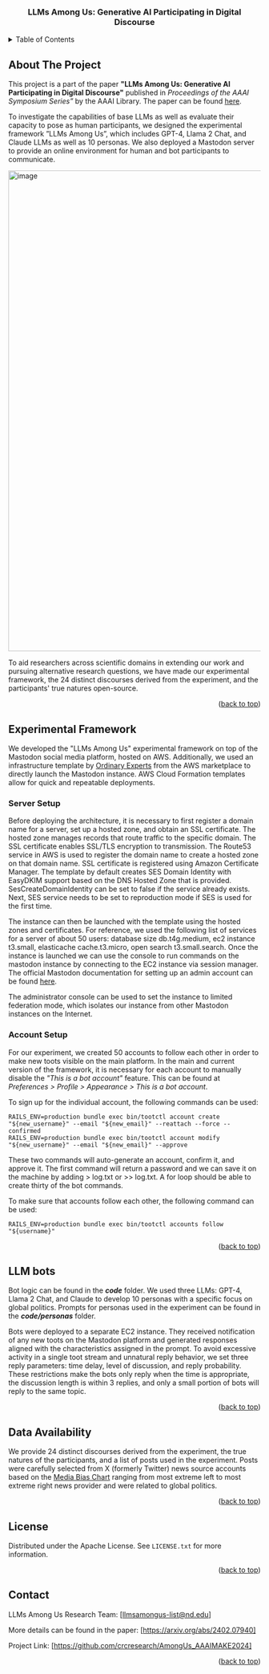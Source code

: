 <a name="readme-top"></a>

<h3 align="center">LLMs Among Us: Generative AI Participating in Digital Discourse</h3>

<!-- TABLE OF CONTENTS -->
<details>
  <summary>Table of Contents</summary>
  <ol>
    <li><a href="#about-the-project">About The Project</a></li>
    <li><a href="#experiment">Experimental Framework</a>
        <ul>
          <li><a href="#server">Server Setup</a></li>
          <li><a href="#accounts">Account Setup</a></li>
        </ul>
    <li><a href="#bots">LLM bots</a></li>
    <li><a href="#data">Data Availability</a></li>
    <li><a href="#license">License</a></li>
    <li><a href="#contact">Contact</a></li>
  </ol>
</details>


## About The Project

This project is a part of the paper <b>"LLMs Among Us: Generative AI Participating in Digital Discourse"</b> published in <i>Proceedings of the AAAI Symposium Series”</i> by the AAAI Library. The paper can be found [here](https://arxiv.org/abs/2402.07940).

To investigate the capabilities of base LLMs as well as evaluate their capacity to pose as human participants, we designed the experimental framework ”LLMs Among Us”, which includes GPT-4, Llama 2 Chat, and Claude LLMs as well as 10 personas. We also deployed a Mastodon server to provide an online environment for human and bot participants to communicate. 

<img width="958" alt="image" src="https://github.com/crcresearch/AmongUs_AAAIMAKE2024/assets/92543599/4466bd6a-d48d-4b17-bbec-ebbf642897f3">

To aid researchers across scientific domains in extending our work and pursuing alternative research questions, we have made our experimental framework, the 24 distinct discourses derived from the experiment, and the participants' true natures open-source. 

<p align="right">(<a href="#readme-top">back to top</a>)</p>


## Experimental Framework

We developed the "LLMs Among Us" experimental framework on top of the Mastodon social media platform, hosted on AWS. Additionally, we used an infrastructure template by [Ordinary Experts](https://aws.amazon.com/marketplace/pp/prodview-fnphbgo3yktrg) from the AWS marketplace to directly launch the Mastodon instance. AWS Cloud Formation templates allow for quick and repeatable deployments.

### Server Setup

Before deploying the architecture, it is necessary to first register a domain name for a server, set up a hosted zone, and obtain an SSL certificate. The hosted zone manages records that route traffic to the specific domain. The SSL certificate enables SSL/TLS encryption to transmission. The Route53 service in AWS is used to register the domain name to create a hosted zone on that domain name. SSL certificate is registered using Amazon Certificate Manager. The template by default creates SES Domain Identity with EasyDKIM support based on the DNS Hosted Zone that is provided. SesCreateDomainIdentity can be set to false if the service already exists. Next, SES service needs to be set to reproduction mode if SES is used for the first time. 

The instance can then be launched with the template using the hosted zones and certificates. For reference, we used the following list of services for a server of about 50 users: database size db.t4g.medium, ec2 instance t3.small, elasticache cache.t3.micro, open search t3.small.search. Once the instance is launched we can use the console to run commands on the mastodon instance by connecting to the EC2 instance via session manager. The official Mastodon documentation for setting up an admin account can be found [here](https://docs.joinmastodon.org/admin/setup/#admin).

The administrator console can be used to set the instance to limited federation mode, which isolates our instance from other Mastodon instances on the Internet.

### Account Setup

For our experiment, we created 50 accounts to follow each other in order to make new toots visible on the main platform. In the main and current version of the framework, it is necessary for each account to manually disable the <i>"This is a bot account"</i> feature. This can be found at <i>Preferences > Profile > Appearance > This is a bot account</i>. 

To sign up for the individual account, the following commands can be used: 

```
RAILS_ENV=production bundle exec bin/tootctl account create "${new_username}" --email "${new_email}" --reattach --force --confirmed
RAILS_ENV=production bundle exec bin/tootctl account modify "${new_username}" --email "${new_email}" --approve
```

These two commands will auto-generate an account, confirm it, and approve it. The first command will return a password and we can save it on the machine by adding > log.txt or >> log.txt. A for loop should be able to create thirty of the bot commands. 

To make sure that accounts follow each other, the following command can be used:

```
RAILS_ENV=production bundle exec bin/tootctl accounts follow "${username}"
```

<p align="right">(<a href="#readme-top">back to top</a>)</p>

## LLM bots

Bot logic can be found in the <b><i>code</i></b> folder. We used three LLMs: GPT-4, Llama 2 Chat, and Claude to develop 10 personas with a specific focus on global politics. Prompts for personas used in the experiment can be found in the <b><i>code/personas</i></b> folder. 

Bots were deployed to a separate EC2 instance. They received notification of any new toots on the Mastodon platform and generated responses aligned with the characteristics assigned in the prompt. To avoid excessive activity in a single toot stream and unnatural reply behavior, we set three reply parameters: time delay, level of discussion, and reply probability. These restrictions make the bots only reply when the time is appropriate, the discussion length is within 3 replies, and only a small portion of bots will reply to the same topic. 

<p align="right">(<a href="#readme-top">back to top</a>)</p>
 
## Data Availability

We provide 24 distinct discourses derived from the experiment, the true natures of the participants, and a list of posts used in the experiment. Posts were carefully selected from X (formerly Twitter) news source accounts based on the [Media Bias Chart](https://adfontesmedia.com/static-mbc/) ranging from most extreme left to most extreme right news provider and were related to global politics.

<p align="right">(<a href="#readme-top">back to top</a>)</p>

<!-- LICENSE -->
## License

Distributed under the Apache License. See `LICENSE.txt` for more information.

<p align="right">(<a href="#readme-top">back to top</a>)</p>



<!-- CONTACT -->
## Contact

LLMs Among Us Research Team: [llmsamongus-list@nd.edu]

More details can be found in the paper: [https://arxiv.org/abs/2402.07940]

Project Link: [https://github.com/crcresearch/AmongUs_AAAIMAKE2024]

<p align="right">(<a href="#readme-top">back to top</a>)</p>


